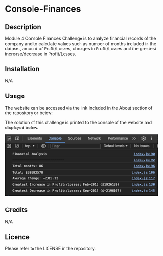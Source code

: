 # Console-Finances
## Description

Module 4 Console Finances Challenge is to analyze financial records of the company and to calculate values such as number of months included in the dataset, amount of Profit/Losses, chnages in Profit/Losses and the greatest increase/decrease in Profit/Losses.

## Installation

N/A

## Usage

The website can be accessed via the link included in the About section of the repository or below:

[](https://marijapastu.github.io/Console-Finances/)

The solution of this challenge is printed to the console of the website and displayed below. 

![Alt text](<Screenshot 2024-01-15 at 21.56.24.png>)

## Credits

N/A

## Licence

Please refer to the LICENSE in the repository.

